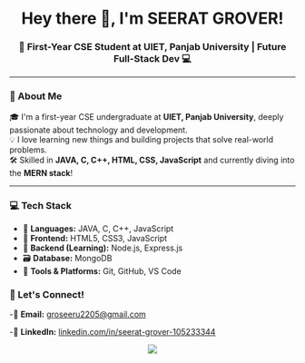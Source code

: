 <h1 align="center">Hey there 👋, I'm SEERAT GROVER!</h1>
<h3 align="center">🚀 First-Year CSE Student at UIET, Panjab University | Future Full-Stack Dev 💻</h3>

---

### 🌟 About Me

🎓 I'm a first-year CSE undergraduate at **UIET, Panjab University**, deeply passionate about technology and development.  
💡 I love learning new things and building projects that solve real-world problems.  
🛠️ Skilled in **JAVA, C, C++, HTML, CSS, JavaScript** and currently diving into the **MERN stack**!

---

### 💻 Tech Stack

- 🧠 **Languages:** JAVA, C, C++, JavaScript  
- 🎨 **Frontend:** HTML5, CSS3, JavaScript  
- 🔧 **Backend (Learning):** Node.js, Express.js  
- 🗃️ **Database:** MongoDB  
- 🧰 **Tools & Platforms:** Git, GitHub, VS Code 


### 🤝 Let's Connect!

-📧 **Email:** [groseeru2205@gmail.com](mailto:groseeru2205@gmail.com)

-💼 **LinkedIn:** [linkedin.com/in/seerat-grover-105233344](linkedin.com/in/seerat-grover-105233344) 


<p align="center">
  <img src="https://readme-typing-svg.herokuapp.com?color=FF00A2&size=22&center=true&vCenter=true&width=500&lines=Student+%7C+Developer+%7C+Tech+Enthusiast;Learning+Full-Stack+Web+Development;Open+to+Collaborations+%F0%9F%91%8D" />
</p>


